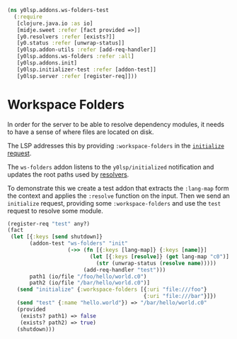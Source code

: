 ```clojure
(ns y0lsp.addons.ws-folders-test
  (:require
   [clojure.java.io :as io]
   [midje.sweet :refer [fact provided =>]]
   [y0.resolvers :refer [exists?]]
   [y0.status :refer [unwrap-status]]
   [y0lsp.addon-utils :refer [add-req-handler]]
   [y0lsp.addons.ws-folders :refer :all]
   [y0lsp.addons.init]
   [y0lsp.initializer-test :refer [addon-test]]
   [y0lsp.server :refer [register-req]]))

```
# Workspace Folders

In order for the server to be able to resolve dependency modules, it needs to
have a sense of where files are located on disk.

The LSP addresses this by providing `:workspace-folders` in the [`initialize`
request](https://microsoft.github.io/language-server-protocol/specifications/lsp/3.17/specification/#initializeParams).

The `ws-folders` addon listens to the `y0lsp/initialized` notification and
updates the root paths used by [resolvers](../../doc/resolvers.md).

To demonstrate this we create a test addon that extracts the `:lang-map` form
the context and applies the `:resolve` function on the input. Then we send an
`initialize` request, providing some `:workspace-folders` and use the `test`
request to resolve some module.
```clojure
(register-req "test" any?)
(fact
 (let [{:keys [send shutdown]}
       (addon-test "ws-folders" "init"
                   (->> (fn [{:keys [lang-map]} {:keys [name]}]
                          (let [{:keys [resolve]} (get lang-map "c0")]
                            (str (unwrap-status (resolve name)))))
                        (add-req-handler "test")))
       path1 (io/file "/foo/hello/world.c0")
       path2 (io/file "/bar/hello/world.c0")]
   (send "initialize" {:workspace-folders [{:uri "file:///foo"}
                                           {:uri "file:///bar"}]})
   (send "test" {:name "hello.world"}) => "/bar/hello/world.c0"
   (provided
    (exists? path1) => false
    (exists? path2) => true)
   (shutdown)))
```

